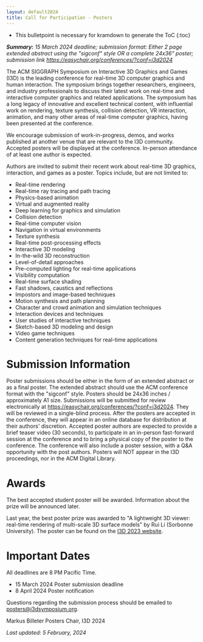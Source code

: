 ```yaml
---
layout: default2024
title: Call for Participation - Posters
---
```


* This bulletpoint is necessary for kramdown to generate the ToC
{:toc}


*__Summary:__ 15 March 2024 deadline; submission format: Either 2 page extended abstract using the "sigconf" style OR a complete 24x36" poster; submission link <https://easychair.org/conferences/?conf=i3d2024>*


The ACM SIGGRAPH Symposium on Interactive 3D Graphics and Games (I3D) is the leading conference for real-time 3D computer graphics and human interaction. The symposium brings together researchers, engineers, and industry professionals to discuss their latest work on real-time and interactive computer graphics and related applications. The symposium has a long legacy of innovative and excellent technical content, with influential work on rendering, texture synthesis, collision detection, VR interaction, animation, and many other areas of real-time computer graphics, having been presented at the conference.

We encourage submission of work-in-progress, demos, and works published at another venue that are relevant to the I3D community. Accepted posters will be displayed at the conference. In-person attendance of at least one author is expected.

Authors are invited to submit their recent work about real-time 3D graphics, interaction, and games as a poster. Topics include, but are not limited to:
 
- Real-time rendering
- Real-time ray tracing and path tracing
- Physics-based animation
- Virtual and augmented reality
- Deep learning for graphics and simulation
- Collision detection
- Real-time computer vision
- Navigation in virtual environments
- Texture synthesis
- Real-time post-processing effects
- Interactive 3D modeling
- In-the-wild 3D reconstruction
- Level-of-detail approaches
- Pre-computed lighting for real-time applications
- Visibility computation
- Real-time surface shading
- Fast shadows, caustics and reflections
- Impostors and image-based techniques
- Motion synthesis and path planning
- Character and crowd animation and simulation techniques
- Interaction devices and techniques
- User studies of interactive techniques
- Sketch-based 3D modeling and design
- Video game techniques
- Content generation techniques for real-time applications


# Submission Information

Poster submissions should be either in the form of an extended abstract or as a final poster. The extended abstract should use the ACM conference format with the "sigconf" style. Posters should be 24x36 inches / approximately A1 size. Submissions will be submitted for review electronically at <https://easychair.org/conferences/?conf=i3d2024>. They will be reviewed in a single-blind process. After the posters are accepted in the conference, they will appear in an online database for distribution at their authors' discretion. Accepted poster authors are expected to provide a brief teaser video (30 seconds), to participate in an in-person fast-forward session at the conference and to bring a physical copy of the poster to the conference. The conference will also include a poster session, with a Q&A opportunity with the post authors. Posters will NOT appear in the I3D proceedings, nor in the ACM Digital Library.


# Awards

The best accepted student poster will be awarded. Information about the prize will be announced later.

Last year, the best poster prize was awarded to "A lightweight 3D viewer: real-time rendering of multi-scale 3D surface models" by Rui Li (Sorbonne University). The poster can be found on the [I3D 2023 website](https://i3dsymposium.org/2023/posters.html). 


# Important Dates

All deadlines are 8 PM Pacific Time.

- 15 March 2024 Poster submission deadline
- 8 April 2024 Poster notification

Questions regarding the submission process should be emailed to posters@i3dsymposium.org.

Markus Billeter
Posters Chair, I3D 2024 

*Last updated: 5 February, 2024*
